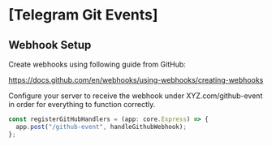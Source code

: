# [Telegram Git Events]

## Webhook Setup

Create webhooks using following guide from GitHub:

https://docs.github.com/en/webhooks/using-webhooks/creating-webhooks

Configure your server to receive the webhook under XYZ.com/github-event in order for everything to function correctly.

```typescript
const registerGitHubHandlers = (app: core.Express) => {
  app.post("/github-event", handleGithubWebhook);
};
```
